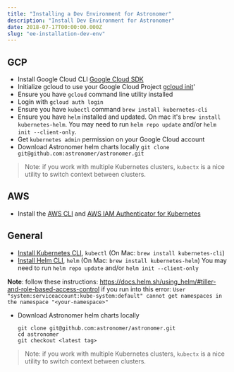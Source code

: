 ```yaml
---
title: "Installing a Dev Environment for Astronomer"
description: "Install Dev Environment for Astronomer"
date: 2018-07-17T00:00:00.000Z
slug: "ee-installation-dev-env"
---
```


## GCP

* Install Google Cloud CLI [Google Cloud SDK](https://cloud.google.com/sdk/install)
* Initialize gcloud to use your Google Cloud Project [gcloud init](https://cloud.google.com/sdk/gcloud/reference/init)'
* Ensure you have `gcloud` command line utility installed
* Login with `gcloud auth login`
* Ensure you have `kubectl` command `brew install kubernetes-cli`
* Ensure you have `helm` installed and updated. On mac it's `brew install kubernetes-helm`.
  You may need to run `helm repo update` and/or `helm init --client-only`.
* Get `kubernetes admin` permission on your Google Cloud account
* Download Astronomer helm charts locally `git clone git@github.com:astronomer/astronomer.git`

> Note: if you work with multiple Kubernetes clusters, `kubectx` is a nice utility
to switch context between clusters.


## AWS

* Install the [AWS CLI](https://docs.aws.amazon.com/cli/latest/userguide/installing.html) and [AWS IAM Authenticator for Kubernetes](https://docs.aws.amazon.com/eks/latest/userguide/configure-kubectl.html)

## General

* [Install Kubernetes CLI](https://kubernetes.io/docs/tasks/tools/install-kubectl/), `kubectl` (On Mac: `brew install kubernetes-cli`)
* [Install Helm CLI](https://docs.helm.sh/using_helm/#installing-helm), `helm` (On Mac: `brew install kubernetes-helm`)
  You may need to run `helm repo update` and/or `helm init --client-only`

**Note**: follow these instructions: https://docs.helm.sh/using_helm/#tiller-and-role-based-access-control if you run into this error: `User "system:serviceaccount:kube-system:default" cannot get namespaces in the namespace "<your-namespace>"`

* Download Astronomer helm charts locally

	```shell
	git clone git@github.com:astronomer/astronomer.git
	cd astronomer
	git checkout <latest tag>
	```

> Note: if you work with multiple Kubernetes clusters, `kubectx` is a nice utility
to switch context between clusters.
